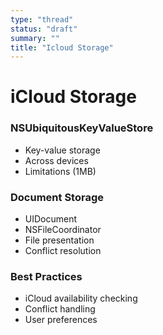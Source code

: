 ```yaml
---
type: "thread"
status: "draft"
summary: ""
title: "Icloud Storage"
---
```


# iCloud Storage


### NSUbiquitousKeyValueStore
- Key-value storage
- Across devices
- Limitations (1MB)

### Document Storage
- UIDocument
- NSFileCoordinator
- File presentation
- Conflict resolution

### Best Practices
- iCloud availability checking
- Conflict handling
- User preferences

